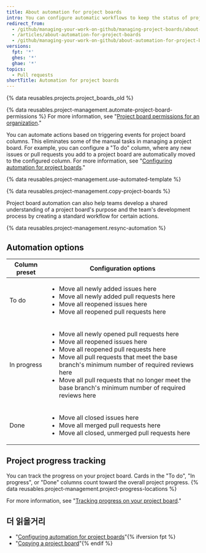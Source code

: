 ```yaml
---
title: About automation for project boards
intro: You can configure automatic workflows to keep the status of project board cards in sync with the associated issues and pull requests.
redirect_from:
  - /github/managing-your-work-on-github/managing-project-boards/about-automation-for-project-boards
  - /articles/about-automation-for-project-boards
  - /github/managing-your-work-on-github/about-automation-for-project-boards
versions:
  fpt: '*'
  ghes: '*'
  ghae: '*'
topics:
  - Pull requests
shortTitle: Automation for project boards
---
```


{% data reusables.projects.project_boards_old %}

{% data reusables.project-management.automate-project-board-permissions %}  For more information, see "[Project board permissions for an organization](/articles/project-board-permissions-for-an-organization)."

You can automate actions based on triggering events for project board columns. This eliminates some of the manual tasks in managing a project board. For example, you can configure a "To do" column, where any new issues or pull requests you add to a project board are automatically moved to the configured column. For more information, see "[Configuring automation for project boards](/articles/configuring-automation-for-project-boards)."

{% data reusables.project-management.use-automated-template %}

{% data reusables.project-management.copy-project-boards %}

Project board automation can also help teams develop a shared understanding of a project board's purpose and the team's development process by creating a standard workflow for certain actions.

{% data reusables.project-management.resync-automation %}

## Automation options

| Column preset | Configuration options     |
| ------------- | ------------------------- |
| To do         | <ul><li>Move all newly added issues here</li><li>Move all newly added pull requests here</li><li>Move all reopened issues here</li><li>Move all reopened pull requests here</li></ul> |
| In progress   | <ul><li>Move all newly opened pull requests here</li><li>Move all reopened issues here</li><li>Move all reopened pull requests here</li><li>Move all pull requests that meet the base branch's minimum number of required reviews here</li><li>Move all pull requests that no longer meet the base branch's minimum number of required reviews here</li></ul> |
| Done          | <ul><li>Move all closed issues here</li><li>Move all merged pull requests here</li><li>Move all closed, unmerged pull requests here</li></ul> |

## Project progress tracking

You can track the progress on your project board. Cards in the "To do", "In progress", or "Done" columns count toward the overall project progress. {% data reusables.project-management.project-progress-locations %}

For more information, see "[Tracking progress on your project board](/github/managing-your-work-on-github/tracking-progress-on-your-project-board)."

## 더 읽을거리
- "[Configuring automation for project boards](/articles/configuring-automation-for-project-boards)"{% ifversion fpt %}
- "[Copying a project board](/articles/copying-a-project-board)"{% endif %}

